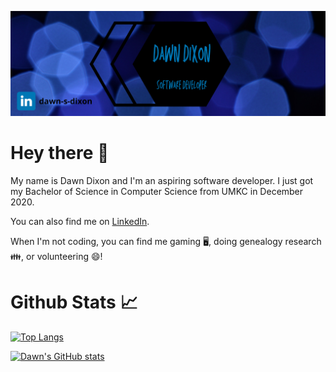 ![Header](https://github.com/md56n/md56n/blob/main/Dawn%20Dixon.png)


# Hey there 👋

My name is Dawn Dixon and I'm an aspiring software developer. I just got my Bachelor of Science in Computer Science from UMKC in December 2020.

You can also find me on [LinkedIn](https://www.linkedin.com/in/dawn-s-dixon).

When I'm not coding, you can find me gaming 🖥️, doing genealogy research 👪, or volunteering 😄!

# Github Stats 📈
[![Top Langs](https://github-readme-stats.vercel.app/api/top-langs/?username=md56n&theme=algolia&langs_count=4)](https://github.com/md56n/github-readme-stats)

[![Dawn's GitHub stats](https://github-readme-stats.vercel.app/api?username=md56n&hide=prs,issues,contribs&show_icons=true&theme=algolia)](https://github.com/md56n/github-readme-stats)

<!--
Here are some ideas to get you started:

- 🔭 I’m currently working on ...
- 👯 I’m looking to collaborate on ...
- 📫 How to reach me: ...
-->
